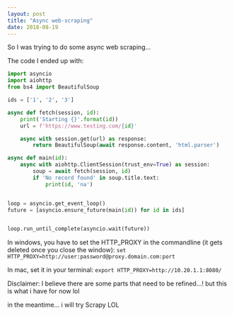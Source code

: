 ```yaml
---
layout: post
title: "Async web-scraping"
date: 2018-08-19
---
```


So I was trying to do some async web scraping...

The code I ended up with:

```python
import asyncio
import aiohttp
from bs4 import BeautifulSoup

ids = ['1', '2', '3']

async def fetch(session, id):
    print('Starting {}'.format(id))
    url = f'https://www.testing.com/{id}'

    async with session.get(url) as response:
        return BeautifulSoup(await response.content, 'html.parser')

async def main(id):
    async with aiohttp.ClientSession(trust_env=True) as session:
        soup = await fetch(session, id)
        if 'No record found' in soup.title.text:
            print(id, 'na')


loop = asyncio.get_event_loop()
future = [asyncio.ensure_future(main(id)) for id in ids]


loop.run_until_complete(asyncio.wait(future))
```

In windows, you have to set the HTTP_PROXY in the commandline (it gets deleted once you close the window):
`set HTTP_PROXY=http://user:password@proxy.domain.com:port`

In mac, set it in your terminal:
`export HTTP_PROXY=http://10.20.1.1:8080/`


Disclaimer: I believe there are some parts that need to be refined...! but this is what i have for now lol

in the meantime... i will try Scrapy LOL